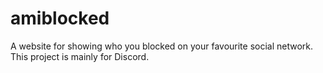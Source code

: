 # amiblocked

A website for showing who you blocked on your favourite social network.
This project is mainly for Discord.
